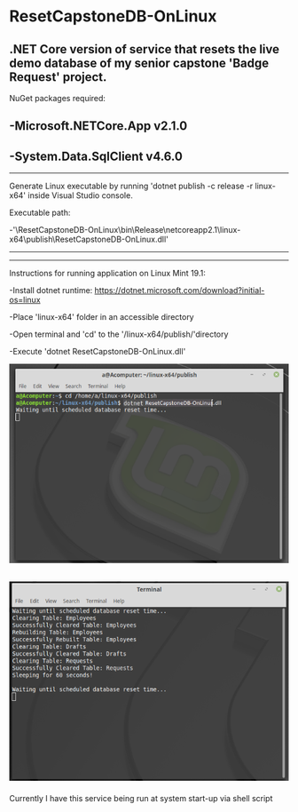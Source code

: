 # ResetCapstoneDB-OnLinux
.NET Core version of service that resets the live demo database of my senior capstone 'Badge Request' project.
--------------------------------
NuGet packages required:

-Microsoft.NETCore.App v2.1.0
-
-System.Data.SqlClient v4.6.0
--------------------------------


--------------------------------------------------------------------------------------------------------------

Generate Linux executable by running 'dotnet publish -c release -r linux-x64' inside Visual Studio console.

Executable path:

-'\ResetCapstoneDB-OnLinux\bin\Release\netcoreapp2.1\linux-x64\publish\ResetCapstoneDB-OnLinux.dll'

--------------------------------------------------------------------------------------------------------------

-------------------------------------------------------------------------------

Instructions for running application on Linux Mint 19.1:

-Install dotnet runtime: https://dotnet.microsoft.com/download?initial-os=linux

-Place 'linux-x64' folder in an accessible directory

-Open terminal and 'cd' to the '/linux-x64/publish/'directory

-Execute 'dotnet ResetCapstoneDB-OnLinux.dll'

![ScreenShot](https://github.com/aaprather/ResetCapstoneDB-OnLinux/blob/master/screenshot.png)

![ScreenShot](https://github.com/aaprather/ResetCapstoneDB-OnLinux/blob/master/screenshot2.png)
-------------------------------------------------------------------------------

Currently I have this service being run at system start-up via shell script
